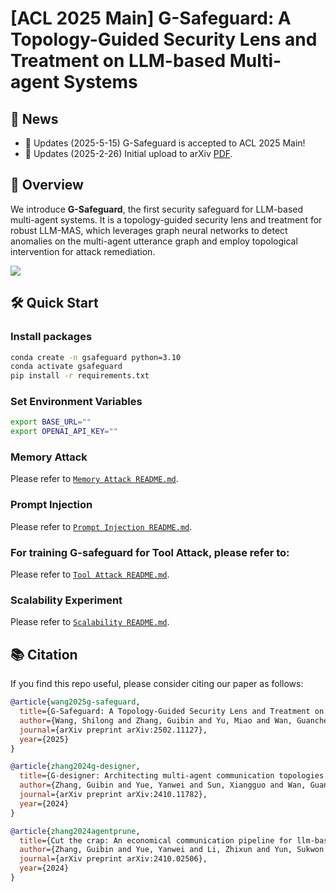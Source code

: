 # [ACL 2025 Main] G-Safeguard: A Topology-Guided Security Lens and Treatment on LLM-based Multi-agent Systems

## 📰 News

- 🎉 Updates (2025-5-15) G-Safeguard is accepted to ACL 2025 Main!
- 🚩 Updates (2025-2-26) Initial upload to arXiv [PDF](https://arxiv.org/abs/2502.11127).

## 🌟 Overview

We introduce **G-Safeguard**, the first security safeguard for LLM-based multi-agent systems. It is a topology-guided security lens and treatment for robust LLM-MAS, which leverages graph neural networks to detect anomalies on the multi-agent utterance graph and employ topological intervention for attack remediation. 

![](./assets/pipeline.png)

## 🛠 Quick Start

### Install packages

```bash
conda create -n gsafeguard python=3.10
conda activate gsafeguard
pip install -r requirements.txt
```

### Set Environment Variables

```bash
export BASE_URL=""
export OPENAI_API_KEY=""
```

### Memory Attack
Please refer to [`Memory Attack README.md`](./MA/README.md).
### Prompt Injection
Please refer to [`Prompt Injection README.md`](./PI/README.md).
### For training G-safeguard for Tool Attack, please refer to:
Please refer to [`Tool Attack README.md`](./TA/README.md).
### Scalability Experiment
Please refer to [`Scalability README.md`](./scalability/README.md).


## 📚 Citation
If you find this repo useful, please consider citing our paper as follows:
```bibtex
@article{wang2025g-safeguard,
  title={G-Safeguard: A Topology-Guided Security Lens and Treatment on LLM-based Multi-agent Systems},
  author={Wang, Shilong and Zhang, Guibin and Yu, Miao and Wan, Guancheng and Meng, Fanci and Guo, Chongye and Wang, Kun and Wang, Yang},
  journal={arXiv preprint arXiv:2502.11127},
  year={2025}
}

@article{zhang2024g-designer,
  title={G-designer: Architecting multi-agent communication topologies via graph neural networks},
  author={Zhang, Guibin and Yue, Yanwei and Sun, Xiangguo and Wan, Guancheng and Yu, Miao and Fang, Junfeng and Wang, Kun and Chen, Tianlong and Cheng, Dawei},
  journal={arXiv preprint arXiv:2410.11782},
  year={2024}
}

@article{zhang2024agentprune,
  title={Cut the crap: An economical communication pipeline for llm-based multi-agent systems},
  author={Zhang, Guibin and Yue, Yanwei and Li, Zhixun and Yun, Sukwon and Wan, Guancheng and Wang, Kun and Cheng, Dawei and Yu, Jeffrey Xu and Chen, Tianlong},
  journal={arXiv preprint arXiv:2410.02506},
  year={2024}
}
```
